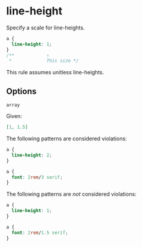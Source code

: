 # line-height

Specify a scale for line-heights.

```css
a {
  line-height: 1;
}
/**            ↑
 *             This size */
```

This rule assumes unitless line-heights.

## Options

`array`

Given:

```json
[1, 1.5]
```

The following patterns are considered violations:

```css
a {
  line-height: 2;
}
```

```css
a {
  font: 2rem/3 serif;
}
```

The following patterns are _not_ considered violations:

```css
a {
  line-height: 1;
}
```

```css
a {
  font: 2rem/1.5 serif;
}
```
